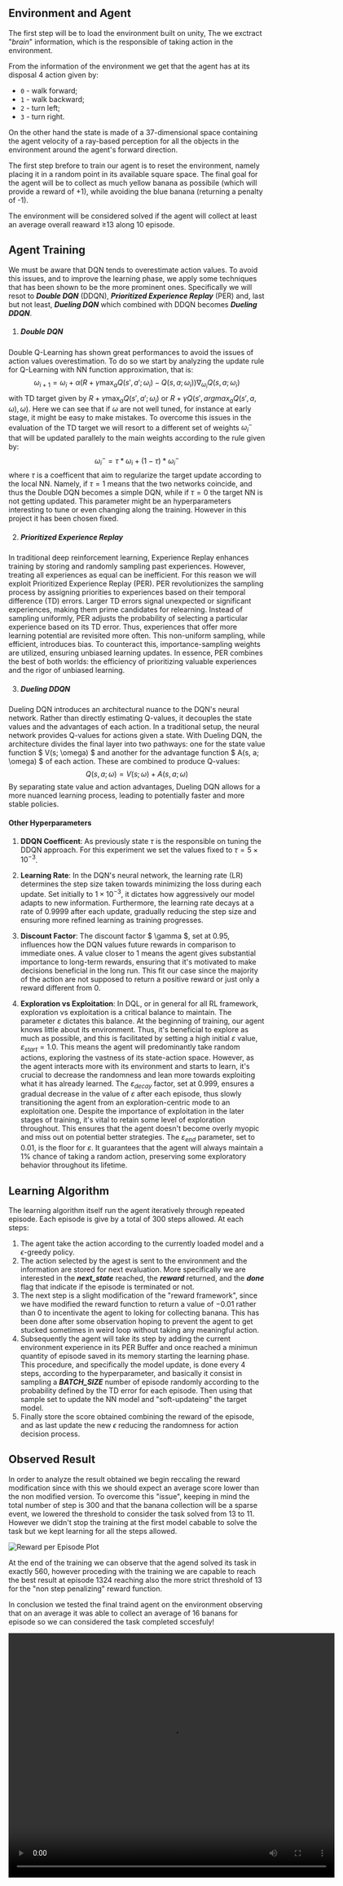 ## Environment and Agent

The first step will be to load the environment built on unity, The we exctract "_brain_" information, which is the responsible of taking action in the environment.

From the information of the environment we get that the agent has at its disposal 4 action given by:

- `0` - walk forward;
- `1` - walk backward;
- `2` - turn left;
- `3` - turn right.

On the other hand the state is made of a 37-dimensional space containing the agent velocity of a ray-based perception for all the objects in the environment around the agent's forward direction.

The first step brefore to train our agent is to reset the environment, namely placing it in a random point in its available square space. The final goal for the agent will be to collect as much yellow banana as possibile (which will provide a reward of +1), while avoiding the blue banana (returning a penalty of -1).

The environment will be considered solved if the agent will collect at least an average overall reaward &ge;13 along 10 episode.


## Agent Training

We must be aware that DQN tends to overestimate action values. To avoid this issues, and to improve the learning phase, we apply some techniques that has been shown to be the more prominent ones.
Specifically we will resot to **_Double DQN_** (DDQN), **_Prioritized Experience Replay_** (PER) and, last but not least, **_Dueling DQN_** which combined with DDQN becomes **_Dueling DDQN_**.

1. ##### Double DQN
Double Q-Learning has shown great performances to avoid the issues of action values overestimation. To do so we start by analyzing the update rule for Q-Learning with NN function approximation, that is:
$$\omega_{i+1} = \omega_i + \alpha \left( R + \gamma \max_a Q(s', a'; \omega_i) - Q(s, a; \omega_i) \right) \nabla_{\omega_i} Q(s, a; \omega_i)$$
with TD target given by $R + \gamma \max_a Q(s', a'; \omega_i)$ or $R + \gamma Q(s', argmax_aQ(s', a, \omega), \omega)$. Here we can see that if $\omega$ are not well tuned, for instance at early stage, it might be easy to make mistakes.
To overcome this issues in the evaluation of the TD target we will resort to a different set of weights $\omega^-_i$ that will be updated parallely to the main weights according to the rule given by:
$$\omega^-_i = \tau * \omega_i + (1 - \tau) * \omega^-_i$$
where $\tau$ is a coefficent that aim to regularize the target update according to the local NN. Namely, if $\tau = 1$ means that the two networks coincide, and thus the Double DQN becomes a simple DQN, while if $\tau = 0$ the target NN is not getting updated. This parameter might be an hyperparameters interesting to tune or even changing along the training. However in this project it has been chosen fixed.

2. ##### Prioritized Experience Replay
In traditional deep reinforcement learning, Experience Replay enhances training by storing and randomly sampling past experiences. However, treating all experiences as equal can be inefficient. For this reason we will exploit Prioritized Experience Replay (PER).
PER revolutionizes the sampling process by assigning priorities to experiences based on their temporal difference (TD) errors. Larger TD errors signal unexpected or significant experiences, making them prime candidates for relearning. Instead of sampling uniformly, PER adjusts the probability of selecting a particular experience based on its TD error. Thus, experiences that offer more learning potential are revisited more often.
This non-uniform sampling, while efficient, introduces bias. To counteract this, importance-sampling weights are utilized, ensuring unbiased learning updates. In essence, PER combines the best of both worlds: the efficiency of prioritizing valuable experiences and the rigor of unbiased learning.

3. ##### Dueling DDQN
Dueling DQN introduces an architectural nuance to the DQN's neural network. Rather than directly estimating Q-values, it decouples the state values and the advantages of each action.
In a traditional setup, the neural network provides Q-values for actions given a state. With Dueling DQN, the architecture divides the final layer into two pathways: one for the state value function $ V(s; \omega) $ and another for the advantage function $ A(s, a; \omega) $ of each action. These are combined to produce Q-values:
$$Q(s, a; \omega) = V(s; \omega) + A(s, a; \omega)$$
By separating state value and action advantages, Dueling DQN allows for a more nuanced learning process, leading to potentially faster and more stable policies.

#### Other Hyperparameters

1. **DDQN Coefficent**: As previously state $\tau$ is the responsible on tuning the DDQN approach. For this experiment we set the values fixed to $\tau=5 \times 10^{-3}$.
2. **Learning Rate**: In the DQN's neural network, the learning rate (LR) determines the step size taken towards minimizing the loss during each update. Set initially to $1 \times 10^{-3}$, it dictates how aggressively our model adapts to new information. Furthermore, the learning rate decays at a rate of 0.9999 after each update, gradually reducing the step size and ensuring more refined learning as training progresses.
3. **Discount Factor**: The discount factor $ \gamma $, set at 0.95, influences how the DQN values future rewards in comparison to immediate ones. A value closer to 1 means the agent gives substantial importance to long-term rewards, ensuring that it's motivated to make decisions beneficial in the long run. This fit our case since the majority of the action are not supposed to return a positive reward or just only a reward different from 0.

4. **Exploration vs Exploitation**: In DQL, or in general for all RL framework, exploration vs exploitation is a critical balance to maintain. The parameter $\varepsilon$ dictates this balance. At the beginning of training, our agent knows little about its environment. Thus, it's beneficial to explore as much as possible, and this is facilitated by setting a high initial $\varepsilon$ value, $\varepsilon_{start} = 1.0$. This means the agent will predominantly take random actions, exploring the vastness of its state-action space.
However, as the agent interacts more with its environment and starts to learn, it's crucial to decrease the randomness and lean more towards exploiting what it has already learned. The $\varepsilon_{decay}$ factor, set at $0.999$, ensures a gradual decrease in the value of $\varepsilon$ after each episode, thus slowly transitioning the agent from an exploration-centric mode to an exploitation one.
Despite the importance of exploitation in the later stages of training, it's vital to retain some level of exploration throughout. This ensures that the agent doesn't become overly myopic and miss out on potential better strategies. The $\varepsilon_{end}$ parameter, set to $0.01$, is the floor for $\varepsilon$. It guarantees that the agent will always maintain a $1\%$ chance of taking a random action, preserving some exploratory behavior throughout its lifetime.

## Learning Algorithm

The learning algorithm itself run the agent iteratively through repeated episode. Each episode is give by a total of 300 steps allowed. At each steps:

1. The agent take the action according to the currently loaded model and a $\epsilon$-greedy policy. 
2. The action selected by the agest is sent to the environment and the information are stored for next evaluation. More specifically we are interested in the **_next_state_** reached, the **_reward_** returned, and the **_done_** flag that indicate if the episode is terminated or not.
3. The next step is a slight modification of the "reward framework", since we have modified the reward function to return a value of $-0.01$ rather than $0$ to incentivate the agent to loking for collecting banana. This has been done after some observation hoping to prevent the agent to get stucked sometimes in weird loop without taking any meaningful action.
4. Subsequently the agent will take its step by adding the current environment experience in its PER Buffer and once reached a minimun quantity of episode saved in its memory starting the learning phase. This procedure, and specifically the model update, is done every $4$ steps, according to the hyperparameter, and basically it consist in sampling a **_BATCH_SIZE_** number of episode randomly according to the probability defined by the TD error for each episode. Then using that sample set to update the NN model and "soft-updateing" the target model.
5. Finally store the score obtained combining the reward of the episode, and as last update the new $\epsilon$ reducing the randomness for action decision process.

## Observed Result

In order to analyze the result obtained we begin reccaling the reward modification since with this we should expect an average score lower than the non modified version. To overcome this "issue", keeping in mind the total number of step is 300 and that the banana collection will be a sparse event, we lowered the threshold to consider the task solved from $13$ to $11$. However we didn't stop the training at the first model cabable to solve the task but we kept learning for all the steps allowed.

![Reward per Episode Plot](reward.png)

At the end of the training we can observe that the agend solved its task in exactly 560, however proceding with the training we are capable to reach the best result at episode 1324 reaching also the more strict threshold of 13 for the "non step penalizing" reward function.

In conclusion we tested the final traind agent on the environment observing that on an average it was able to collect an average of 16 banans for episode so we can considered the task completed sccesfuly!

<video width="640" height="480" controls autoplay loop>
  <source src="./banana.mp4" type="video/mp4">
</video>
